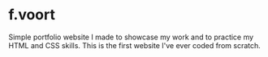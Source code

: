 # f.voort

Simple portfolio website I made to showcase my work and to practice my HTML and CSS skills. This is the first website I've ever coded from scratch.
